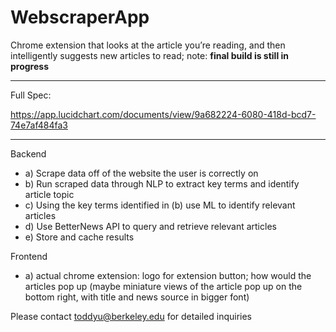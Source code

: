 # WebscraperApp

Chrome extension that looks at the article you’re reading, and then intelligently suggests new articles to read; note: **final build is still in progress**

---

Full Spec:

https://app.lucidchart.com/documents/view/9a682224-6080-418d-bcd7-74e7af484fa3

---

Backend
* a) Scrape data off of the website the user is correctly on
* b) Run scraped data through NLP to extract key terms and identify article topic
* c) Using the key terms identified in (b) use ML to identify relevant articles 
* d) Use BetterNews API to query and retrieve relevant articles
* e) Store and cache results 

Frontend
* a) actual chrome extension: logo for extension button; how would the articles pop up (maybe miniature views of the article pop up on the bottom right, with title and news source in bigger font)

Please contact toddyu@berkeley.edu for detailed inquiries
